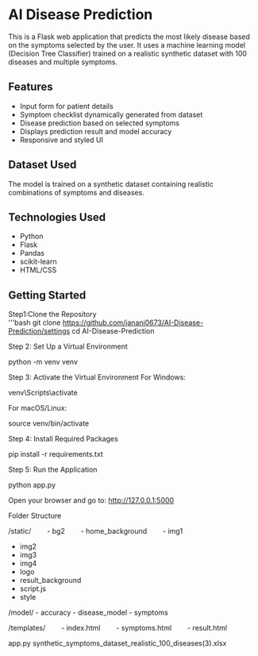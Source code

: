 # AI Disease Prediction
This is a Flask web application that predicts the most likely disease based on the symptoms selected by the user. It uses a machine learning model (Decision Tree Classifier) trained on a realistic synthetic dataset with 100 diseases and multiple symptoms.

## Features
- Input form for patient details  
- Symptom checklist dynamically generated from dataset  
- Disease prediction based on selected symptoms  
- Displays prediction result and model accuracy  
- Responsive and styled UI  

## Dataset Used
The model is trained on a synthetic dataset containing realistic combinations of symptoms and diseases.

## Technologies Used
- Python  
- Flask  
- Pandas  
- scikit-learn  
- HTML/CSS  

## Getting Started
 Step1:Clone the Repository  
'''bash 
git clone https://github.com/janani0673/AI-Disease-Prediction/settings
cd AI-Disease-Prediction


Step 2: Set Up a Virtual Environment

python -m venv venv

Step 3: Activate the Virtual Environment
For Windows:

venv\Scripts\activate

For macOS/Linux:

source venv/bin/activate

Step 4: Install Required Packages

pip install -r requirements.txt

Step 5: Run the Application

python app.py

Open your browser and go to: http://127.0.0.1:5000


Folder Structure

/static/
  - bg2
  - home_background
  - img1
  - img2
  - img3
  - img4
  - logo
  - result_background
  - script.js
  - style

 /model/
     - accuracy
     - disease_model
     - symptoms

/templates/
  - index.html
  - symptoms.html
  - result.html
 

app.py
synthetic_symptoms_dataset_realistic_100_diseases(3).xlsx



 
